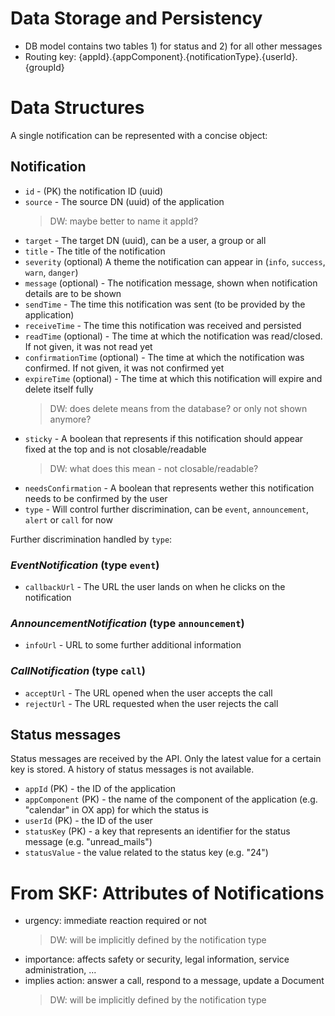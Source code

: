 # Data Storage and Persistency

- DB model contains two tables 1) for status and 2) for all other messages
- Routing key: {appId}.{appComponent}.{notificationType}.{userId}.{groupId}

# Data Structures

A single notification can be represented with a concise object:

## Notification
- `id` - (PK) the notification ID (uuid)
- `source` - The source DN (uuid) of the application
    > DW: maybe better to name it appId?
- `target` - The target DN (uuid), can be a user, a group or all
- `title` - The title of the notification
- `severity` (optional) A theme the notification can appear in (`info`, `success`, `warn`, `danger`)
- `message` (optional) - The notification message, shown when notification details are to be shown
- `sendTime` - The time this notification was sent (to be provided by the application)
- `receiveTime` - The time this notification was received and persisted
- `readTime` (optional) - The time at which the notification was read/closed. If not given, it was not read yet
- `confirmationTime` (optional) - The time at which the notification was confirmed. If not given, it was not confirmed yet
- `expireTime` (optional) - The time at which this notification will expire and delete itself fully
    > DW: does delete means from the database? or only not shown anymore?
- `sticky` - A boolean that represents if this notification should appear fixed at the top and is not closable/readable
    > DW: what does this mean - not closable/readable?
- `needsConfirmation` - A boolean that represents wether this notification needs to be confirmed by the user
- `type` - Will control further discrimination, can be `event`, `announcement`, `alert` or `call` for now

Further discrimination handled by `type`:

### ***EventNotification*** (type `event`)
- `callbackUrl` - The URL the user lands on when he clicks on the notification

### ***AnnouncementNotification*** (type `announcement`)
- `infoUrl` - URL to some further additional information

### ***CallNotification*** (type `call`)
- `acceptUrl` - The URL opened when the user accepts the call
- `rejectUrl` - The URL requested when the user rejects the call


## Status messages
Status messages are received by the API. Only the latest value for a certain key is stored. A history of status messages is not available.

- `appId` (PK) - the ID of the application
- `appComponent` (PK) - the name of the component of the application (e.g. "calendar" in OX app) for which the status is
- `userId` (PK) - the ID of the user 
- `statusKey` (PK) - a key that represents an identifier for the status message (e.g. "unread_mails")
- `statusValue` - the value related to the status key (e.g. "24")

# From SKF: Attributes of Notifications
- urgency: immediate reaction required or not
    > DW: will be implicitly defined by the notification type
- importance: affects safety or security, legal information, service administration, ...
- implies action: answer a call, respond to a message, update a Document
    > DW: will be implicitly defined by the notification type